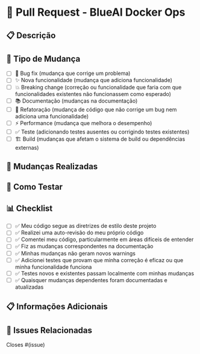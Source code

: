 # 🚀 Pull Request - BlueAI Docker Ops

## 📋 Descrição

<!-- Descreva as mudanças incluídas neste PR -->

## 🎯 Tipo de Mudança

- [ ] 🐛 Bug fix (mudança que corrige um problema)
- [ ] ✨ Nova funcionalidade (mudança que adiciona funcionalidade)
- [ ] 💥 Breaking change (correção ou funcionalidade que faria com que funcionalidades existentes não funcionassem como esperado)
- [ ] 📚 Documentação (mudanças na documentação)
- [ ] 🔧 Refatoração (mudança de código que não corrige um bug nem adiciona uma funcionalidade)
- [ ] ⚡ Performance (mudança que melhora o desempenho)
- [ ] ✅ Teste (adicionando testes ausentes ou corrigindo testes existentes)
- [ ] 🏗️ Build (mudanças que afetam o sistema de build ou dependências externas)

## 🔄 Mudanças Realizadas

<!-- Liste as principais mudanças realizadas -->

## 🧪 Como Testar

<!-- Descreva como testar as mudanças -->

## 📊 Checklist

- [ ] ✅ Meu código segue as diretrizes de estilo deste projeto
- [ ] ✅ Realizei uma auto-revisão do meu próprio código
- [ ] ✅ Comentei meu código, particularmente em áreas difíceis de entender
- [ ] ✅ Fiz as mudanças correspondentes na documentação
- [ ] ✅ Minhas mudanças não geram novos warnings
- [ ] ✅ Adicionei testes que provam que minha correção é eficaz ou que minha funcionalidade funciona
- [ ] ✅ Testes novos e existentes passam localmente com minhas mudanças
- [ ] ✅ Quaisquer mudanças dependentes foram documentadas e atualizadas

## 📋 Informações Adicionais

<!-- Adicione qualquer contexto adicional sobre as mudanças -->

## 🔗 Issues Relacionadas

<!-- Link para issues relacionadas -->
Closes #(issue)
